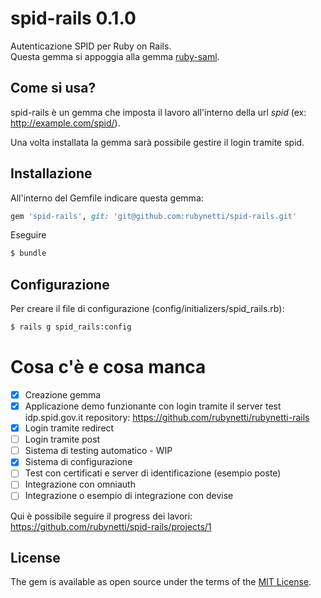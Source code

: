 # spid-rails 0.1.0
Autenticazione SPID per Ruby on Rails.  
Questa gemma si appoggia alla gemma [ruby-saml](https://github.com/onelogin/ruby-saml).

## Come si usa?
spid-rails è un gemma che imposta il lavoro all'interno della url _spid_ (ex: http://example.com/spid/).

Una volta installata la gemma sarà possibile gestire il login tramite spid.


## Installazione

All'interno del Gemfile indicare questa gemma:

```ruby
gem 'spid-rails', git: 'git@github.com:rubynetti/spid-rails.git'
```

Eseguire

```bash
$ bundle
```
## Configurazione

Per creare il file di configurazione (config/initializers/spid_rails.rb):

```bash
$ rails g spid_rails:config
```


# Cosa c'è e cosa manca
- [x] Creazione gemma
- [x] Applicazione demo funzionante con login tramite il server test idp.spid.gov.it
repository: https://github.com/rubynetti/rubynetti-rails
- [x] Login tramite redirect
- [ ] Login tramite post
- [ ] Sistema di testing automatico - WIP
- [X] Sistema di configurazione
- [ ] Test con certificati e server di identificazione (esempio poste)
- [ ] Integrazione con omniauth
- [ ] Integrazione o esempio di integrazione con devise

Qui è possibile seguire il progress dei lavori:
https://github.com/rubynetti/spid-rails/projects/1



## License
The gem is available as open source under the terms of the [MIT License](http://opensource.org/licenses/MIT).
